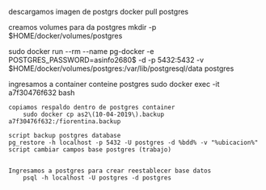 descargamos imagen de postgrs
	docker pull postgres

creamos volumes para da postgres
	mkdir -p $HOME/docker/volumes/postgres

sudo docker run --rm   --name pg-docker -e POSTGRES_PASSWORD=asinfo2680$ -d -p 5432:5432 -v $HOME/docker/volumes/postgres:/var/lib/postgresql/data  postgres

ingresamos a container conteine postgres
	sudo docker exec -it a7f30476f632 bash

	copiamos respaldo dentro de postgres container
		sudo docker cp as2\(10-04-2019\).backup a7f30476f632:/fiorentina.backup

	script backup postgres database
	pg_restore -h localhost -p 5432 -U postgres -d %bdd% -v "%ubicacion%"
	script cambiar campos base postgres (trabajo)


	Ingresamos a postgres para crear reestablecer base datos
		psql -h localhost -U postgres -d postgres

